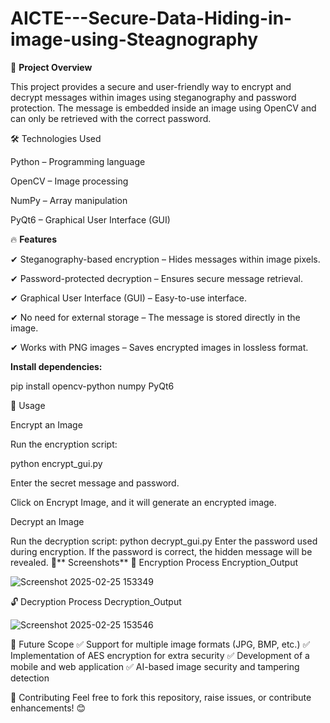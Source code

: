 # AICTE---Secure-Data-Hiding-in-image-using-Steagnography


📌 **Project Overview**

This project provides a secure and user-friendly way to encrypt and decrypt messages within images using steganography and password protection. The message is embedded inside an image using OpenCV and can only be retrieved with the correct password.

🛠️ Technologies Used

Python – Programming language

OpenCV – Image processing

NumPy – Array manipulation

PyQt6 – Graphical User Interface (GUI)


🔥 **Features**

✔ Steganography-based encryption – Hides messages within image pixels.

✔ Password-protected decryption – Ensures secure message retrieval.

✔ Graphical User Interface (GUI) – Easy-to-use interface.

✔ No need for external storage – The message is stored directly in the image.

✔ Works with PNG images – Saves encrypted images in lossless format.


**Install dependencies:**

pip install opencv-python numpy PyQt6

🚀 Usage

Encrypt an Image

Run the encryption script:

python encrypt_gui.py

Enter the secret message and password.

Click on Encrypt Image, and it will generate an encrypted image.

Decrypt an Image

Run the decryption script:
python decrypt_gui.py
Enter the password used during encryption.
If the password is correct, the hidden message will be revealed.
🎯** Screenshots**
🔐 Encryption Process
Encryption_Output

![Screenshot 2025-02-25 153349](https://github.com/user-attachments/assets/fd4edcd4-e51e-4f31-a79d-bf051bf7c819)


🔓 Decryption Process
Decryption_Output

![Screenshot 2025-02-25 153546](https://github.com/user-attachments/assets/1011888f-96c8-47ce-b8da-ae11106bb5d8)


🎯 Future Scope
✅ Support for multiple image formats (JPG, BMP, etc.)
✅ Implementation of AES encryption for extra security
✅ Development of a mobile and web application
✅ AI-based image security and tampering detection

🙌 Contributing
Feel free to fork this repository, raise issues, or contribute enhancements! 😊
